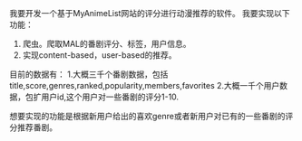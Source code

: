 我要开发一个基于MyAnimeList网站的评分进行动漫推荐的软件。
我要实现以下功能：
1. 爬虫。爬取MAL的番剧评分、标签，用户信息。
2. 实现content-based，user-based的推荐。

目前的数据有：
1.大概三千个番剧数据，包括title,score,genres,ranked,popularity,members,favorites
2.大概一千个用户数据，包扩用户id,这个用户对一些番剧的评分1-10.

想要实现的功能是根据新用户给出的喜欢genre或者新用户对已有的一些番剧的评分推荐番剧。